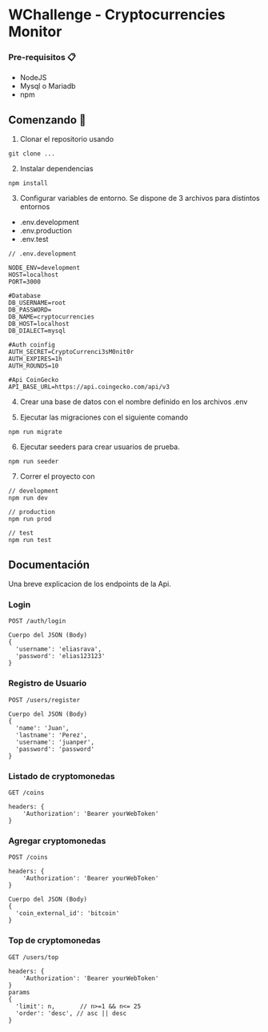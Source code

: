 # WChallenge - Cryptocurrencies Monitor

### Pre-requisitos 📋

- NodeJS
- Mysql o Mariadb
- npm

## Comenzando 🚀

1. Clonar el repositorio usando

```
git clone ...
```

2. Instalar dependencias

```
npm install
```

3. Configurar variables de entorno.
   Se dispone de 3 archivos para distintos entornos

- .env.development
- .env.production
- .env.test

```
// .env.development

NODE_ENV=development
HOST=localhost
PORT=3000

#Database
DB_USERNAME=root
DB_PASSWORD=
DB_NAME=cryptocurrencies
DB_HOST=localhost
DB_DIALECT=mysql

#Auth coinfig
AUTH_SECRET=CryptoCurrenci3sM0nit0r
AUTH_EXPIRES=1h
AUTH_ROUNDS=10

#Api CoinGecko
API_BASE_URL=https://api.coingecko.com/api/v3
```

4. Crear una base de datos con el nombre definido en los archivos .env

5. Ejecutar las migraciones con el siguiente comando

```
npm run migrate
```

6. Ejecutar seeders para crear usuarios de prueba.

```
npm run seeder
```

7. Correr el proyecto con

```
// development
npm run dev

// production
npm run prod

// test
npm run test
```

## Documentación

Una breve explicacion de los endpoints de la Api.

### Login

```
POST /auth/login

Cuerpo del JSON (Body)
{
  'username': 'eliasrava',
  'password': 'elias123123'
}
```

### Registro de Usuario

```
POST /users/register

Cuerpo del JSON (Body)
{
  'name': 'Juan',
  'lastname': 'Perez',
  'username': 'juanper',
  'password': 'password'
}
```

### Listado de cryptomonedas

```
GET /coins

headers: {
    'Authorization': 'Bearer yourWebToken'
}
```

### Agregar cryptomonedas

```
POST /coins

headers: {
    'Authorization': 'Bearer yourWebToken'
}

Cuerpo del JSON (Body)
{
  'coin_external_id': 'bitcoin'
}
```

### Top de cryptomonedas

```
GET /users/top

headers: {
    'Authorization': 'Bearer yourWebToken'
}
params
{
  'limit': n,       // n>=1 && n<= 25
  'order': 'desc', // asc || desc
}

```
